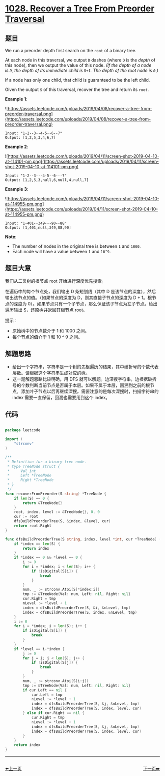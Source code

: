 # [1028. Recover a Tree From Preorder Traversal](https://leetcode.com/problems/recover-a-tree-from-preorder-traversal/)


## 题目

We run a preorder depth first search on the `root` of a binary tree.

At each node in this traversal, we output `D` dashes (where `D` is the *depth* of this node), then we output the value of this node. *(If the depth of a node is `D`, the depth of its immediate child is `D+1`. The depth of the root node is `0`.)*

If a node has only one child, that child is guaranteed to be the left child.

Given the output `S` of this traversal, recover the tree and return its `root`.

**Example 1**:

![https://assets.leetcode.com/uploads/2019/04/08/recover-a-tree-from-preorder-traversal.png](https://assets.leetcode.com/uploads/2019/04/08/recover-a-tree-from-preorder-traversal.png)

    Input: "1-2--3--4-5--6--7"
    Output: [1,2,5,3,4,6,7]

**Example 2**:

![https://assets.leetcode.com/uploads/2019/04/11/screen-shot-2019-04-10-at-114101-pm.png](https://assets.leetcode.com/uploads/2019/04/11/screen-shot-2019-04-10-at-114101-pm.png)

    Input: "1-2--3---4-5--6---7"
    Output: [1,2,5,3,null,6,null,4,null,7]

**Example 3**:

![https://assets.leetcode.com/uploads/2019/04/11/screen-shot-2019-04-10-at-114955-pm.png](https://assets.leetcode.com/uploads/2019/04/11/screen-shot-2019-04-10-at-114955-pm.png)

    Input: "1-401--349---90--88"
    Output: [1,401,null,349,88,90]

**Note**:

- The number of nodes in the original tree is between `1` and `1000`.
- Each node will have a value between `1` and `10^9`.

## 题目大意

我们从二叉树的根节点 root 开始进行深度优先搜索。

在遍历中的每个节点处，我们输出 D 条短划线（其中 D 是该节点的深度），然后输出该节点的值。（如果节点的深度为 D，则其直接子节点的深度为 D + 1。根节点的深度为 0）。如果节点只有一个子节点，那么保证该子节点为左子节点。给出遍历输出 S，还原树并返回其根节点 root。


提示：

- 原始树中的节点数介于 1 和 1000 之间。
- 每个节点的值介于 1 和 10 ^ 9 之间。


## 解题思路

- 给出一个字符串，字符串是一个树的先根遍历的结果，其中破折号的个数代表层数。请根据这个字符串生成对应的树。
- 这一题解题思路比较明确，用 DFS 就可以解题。边深搜字符串，边根据破折号的个数判断当前节点是否属于本层。如果不属于本层，回溯到之前的根节点，添加叶子节点以后再继续深搜。需要注意的是每次深搜时，扫描字符串的 index 需要一直保留，回溯也需要用到这个 index。


## 代码

```go

package leetcode

import (
	"strconv"
)

/**
 * Definition for a binary tree node.
 * type TreeNode struct {
 *     Val int
 *     Left *TreeNode
 *     Right *TreeNode
 * }
 */
func recoverFromPreorder(S string) *TreeNode {
	if len(S) == 0 {
		return &TreeNode{}
	}
	root, index, level := &TreeNode{}, 0, 0
	cur := root
	dfsBuildPreorderTree(S, &index, &level, cur)
	return root.Right
}

func dfsBuildPreorderTree(S string, index, level *int, cur *TreeNode) (newIndex *int) {
	if *index == len(S) {
		return index
	}
	if *index == 0 && *level == 0 {
		i := 0
		for i = *index; i < len(S); i++ {
			if !isDigital(S[i]) {
				break
			}
		}
		num, _ := strconv.Atoi(S[*index:i])
		tmp := &TreeNode{Val: num, Left: nil, Right: nil}
		cur.Right = tmp
		nLevel := *level + 1
		index = dfsBuildPreorderTree(S, &i, &nLevel, tmp)
		index = dfsBuildPreorderTree(S, index, &nLevel, tmp)
	}
	i := 0
	for i = *index; i < len(S); i++ {
		if isDigital(S[i]) {
			break
		}
	}
	if *level == i-*index {
		j := 0
		for j = i; j < len(S); j++ {
			if !isDigital(S[j]) {
				break
			}
		}
		num, _ := strconv.Atoi(S[i:j])
		tmp := &TreeNode{Val: num, Left: nil, Right: nil}
		if cur.Left == nil {
			cur.Left = tmp
			nLevel := *level + 1
			index = dfsBuildPreorderTree(S, &j, &nLevel, tmp)
			index = dfsBuildPreorderTree(S, index, level, cur)
		} else if cur.Right == nil {
			cur.Right = tmp
			nLevel := *level + 1
			index = dfsBuildPreorderTree(S, &j, &nLevel, tmp)
			index = dfsBuildPreorderTree(S, index, level, cur)
		}
	}
	return index
}

```


----------------------------------------------
<div style="display: flex;justify-content: space-between;align-items: center;">
<p><a href="https://books.halfrost.com/leetcode/ChapterFour/1026.Maximum-Difference-Between-Node-and-Ancestor/">⬅️上一页</a></p>
<p><a href="https://books.halfrost.com/leetcode/ChapterFour/1030.Matrix-Cells-in-Distance-Order/">下一页➡️</a></p>
</div>
